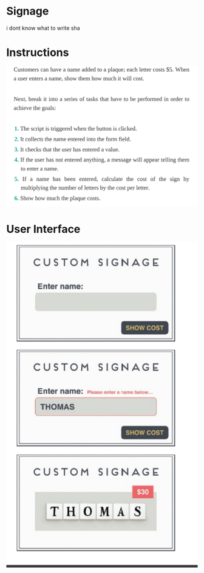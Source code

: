# Signage

i dont know what to write sha

# Instructions

![Instrcution](/images/instruction.png)

# User Interface

![User Interface](/images/ui.png)
